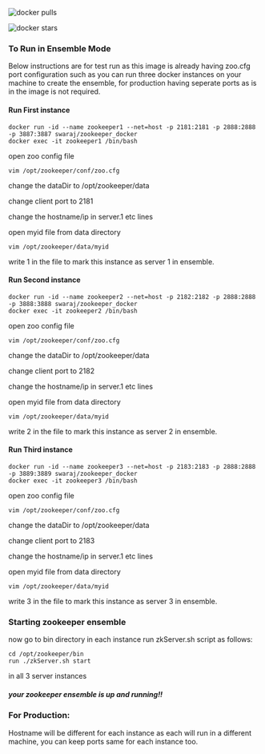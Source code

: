 ![docker pulls](https://img.shields.io/docker/pulls/swaraj/zookeeper_docker.svg)

![docker stars](https://img.shields.io/docker/stars/swaraj/zookeeper_docker.svg)

### To Run in Ensemble Mode

Below instructions are for test run as this image is already having zoo.cfg port configuration such as you can run three docker instances on your machine to create the ensemble, for production having seperate ports as is in the image is not required.

#### Run First instance

```
docker run -id --name zookeeper1 --net=host -p 2181:2181 -p 2888:2888 -p 3887:3887 swaraj/zookeeper_docker
docker exec -it zookeeper1 /bin/bash
```


open zoo config file


```
vim /opt/zookeeper/conf/zoo.cfg
```


change the dataDir to /opt/zookeeper/data

change client port to 2181

change the hostname/ip in server.1 etc lines

open myid file from data directory


```
vim /opt/zookeeper/data/myid 
```


write 1 in the file to mark this instance as server 1 in ensemble.


#### Run Second instance

```
docker run -id --name zookeeper2 --net=host -p 2182:2182 -p 2888:2888 -p 3888:3888 swaraj/zookeeper_docker
docker exec -it zookeeper2 /bin/bash
```


open zoo config file


```
vim /opt/zookeeper/conf/zoo.cfg
```


change the dataDir to /opt/zookeeper/data

change client port to 2182

change the hostname/ip in server.1 etc lines

open myid file from data directory


```
vim /opt/zookeeper/data/myid 
```


write 2 in the file to mark this instance as server 2 in ensemble.



#### Run Third instance

```
docker run -id --name zookeeper3 --net=host -p 2183:2183 -p 2888:2888 -p 3889:3889 swaraj/zookeeper_docker
docker exec -it zookeeper3 /bin/bash
```


open zoo config file


```
vim /opt/zookeeper/conf/zoo.cfg
```


change the dataDir to /opt/zookeeper/data

change client port to 2183

change the hostname/ip in server.1 etc lines

open myid file from data directory


```
vim /opt/zookeeper/data/myid 
```


write 3 in the file to mark this instance as server 3 in ensemble.

### Starting zookeeper ensemble

now go to bin directory in each instance run zkServer.sh script as follows:

```
cd /opt/zookeeper/bin
run ./zkServer.sh start
```


in all 3 server instances


##### your zookeeper ensemble is up and running!!


### For Production:

Hostname will be different for each instance as each will run in a different machine, you can keep ports same for each instance too.